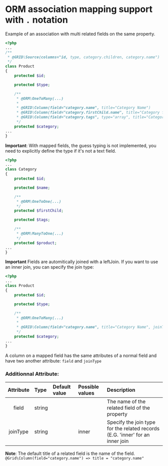 ORM association mapping support with `.` notation
=================================================

Example of an association with multi related fields on the same property.

```php
<?php
...
/**
 * @GRID\Source(columns="id, type, category.children, category.name")
 */
class Product
{
    protected $id;

    protected $type;

    /**
     * @ORM\OneToMany(...)
     *
     * @GRID\Column(field="category.name", title="Category Name")
     * @GRID\Column(field="category.firstChild.name", title="Category first child")
     * @GRID\Column(field="category.tags", type="array", title="Category tags")
     */
    protected $category;
...
}
```

**Important**: With mapped fields, the guess typing is not implemented, you need to explicitly define the type if it's not a text field.

```php
<?php
...
class Category
{
    protected $id;

    protected $name;

    /**
     * @ORM\OneToOne(...)
     */
    protected $firstChild;

    protected $tags;

    /**
     * @ORM\ManyToOne(...)
     */
    protected $product;
...
}
```

**Important** Fields are automitically joined with a leftJoin. If you want to use an inner join, you can specify the join type:

```php
<?php
...
class Product
{
    protected $id;

    protected $type;

    /**
     * @ORM\OneToMany(...)
     *
     * @GRID\Column(field="category.name", title="Category Name", joinType="inner")
     */
    protected $category;
...
}
```

A column on a mapped field has the same attributes of a normal field and have two another attribute: `field` and `joinType`


### Additionnal Attribute:

|Attribute|Type|Default value|Possible values|Description|
|:--:|:--|:--|:--|:--|
|field|string|||The name of the related field of the property|
|joinType|string||inner|Specify the join type for the related records (E.G. 'inner' for an inner join|

**Note**: The default title of a related field is the name of the field.
`@Grid\Column(field="category.name") => title = "category.name"`
